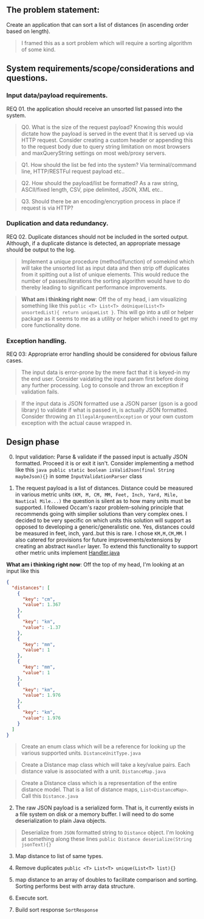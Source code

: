 ## The problem statement:

Create an application that can sort a list of distances (in ascending order based on length).

> I framed this as a sort problem which will require a sorting algorithm of some kind.

## System requirements/scope/considerations and questions.

### Input data/payload requirements.

REQ 01. the application should receive an unsorted list passed into the system.

> Q0. What is the size of the request payload? Knowing this would dictate how the payload is served in the event that it is served up via HTTP request. Consider creating a custom header or appending this to the request body due to query string limitation on most browsers and maxQueryString settings on most web/proxy servers.

> Q1. How should the list be fed into the system? Via terminal/command line, HTTP/RESTFul request payload etc..

> Q2. How should the payload/list be formatted? As a raw string, ASCII/fixed length, CSV, pipe delimited, JSON, XML etc..

> Q3. Should there be an encoding/encryption process in place if request is via HTTP?

### Duplication and data redundancy.

REQ 02. Duplicate distances should not be included in the sorted output. Although, if a duplicate distance is detected, an appropriate message should be output to the log.

> Implement a unique procedure (method/function) of somekind which will take the unsorted list as input data and then strip off duplicates from it spitting out a list of unique elements. This would reduce the number of passes/iterations the sorting algorithm would have to do thereby leading to significant performance improvements.

> **What am i thinking right now**: Off the of my head, i am visualizing something like this `public <T> List<T> doUnique(List<T> unsortedList){ return uniqueList }`. This will go into a util or helper package as it seems to me as a utility or helper which i need to get my core functionality done.

### Exception handling.

REQ 03: Appropriate error handling should be considered for obvious failure cases.

> The input data is error-prone by the mere fact that it is keyed-in my the end user. Consider vaidating the input param first before doing any further processing. Log to console and throw an exception if validation fails.

> If the input data is JSON formatted use a JSON parser (gson is a good library) to validate if what is passed in, is actually JSON formatted. Consider throwing an `IllegalArgumentException` or your own custom exception with the actual cause wrapped in.

## Design phase

0. Input validation: Parse & validate if the passed input is actually JSON formatted. Proceed it is or exit it isn't. Consider implementing a method like this `java public static boolean isValidJson(final String maybeJson){}` in some `InputValidationParser` class

1. The request payload is a list of distances. Distance could be measured in various metric units `(KM, M, CM, MM, Feet, Inch, Yard, Mile, Nautical Mile...)` the question is silent as to how many units must be supported. I followed Occam's razor problem-solving principle that recommends going with simplier solutions than very complex ones. I decided to be very specific on which units this solution will support as opposed to developing a generic/generalistic one. Yes, distances could be measured in feet, inch, yard..but this is rare. I chose `KM,M,CM,MM`. I also catered for provisions for future improvements/extensions by creating an abstract `Handler` layer. To extend this functionality to support other metric units implement [Handler.java](src/main/java/com/sortutils/handler/Handler.java)

**What am i thinking right now**: Off the top of my head, I'm looking at an input like this

```json
{
  "distances": [
    {
      "key": "cm",
      "value": 1.367
    },
    {
      "key": "km",
      "value": -1.37
    },
    {
      "key": "mm",
      "value": 1
    },
    {
      "key": "mm",
      "value": 1
    },
    {
      "key": "km",
      "value": 1.976
    },
    {
      "key": "km",
      "value": 1.976
    }
  ]
}
```

> Create an enum class which will be a reference for looking up the various supported units. `DistanceUnitType.java`

> Create a Distance map class which will take a key/value pairs. Each distance value is associated with a unit. `DistanceMap.java`

> Create a Distance class which is a representation of the entire distance model. That is a list of distance maps, `List<DistanceMap>`. Call this `Distance.java`

2. The raw JSON payload is a serialized form. That is, it currently exists in a file system on disk or a memory buffer. I will need to do some deserialization to plain Java objects.

> Deserialize from `JSON` formatted string to `Distance` object. I'm looking at something along these lines `public Distance deserialize(String jsonText){}`

3. Map distance to list of same types.

4. Remove duplicates `public <T> List<T> unique(List<T> list){}`

5. map distance to an array of doubles to facilitate comparison and sorting. Sorting performs best with array data structure.

6. Execute sort.

7. Build sort response `SortResponse`
